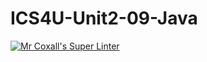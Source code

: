 # ICS4U-Unit2-09-Java
[![Mr Coxall's Super Linter](https://github.com/Yiyun-Qin/ICS4U-Unit2-09-Java/workflows/Mr%20Coxall's%20Super%20Linter/badge.svg)](https://github.com/Yiyun-Qin/ICS4U-Unit2-08-Java/actions/)
